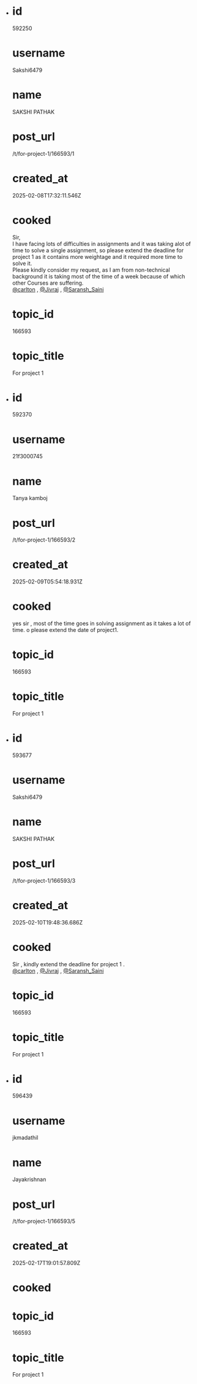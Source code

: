 - # id
  
  592250
  
  # username
  
  Sakshi6479
  
  # name
  
  SAKSHI PATHAK
  
  # post_url
  
  /t/for-project-1/166593/1
  
  # created_at
  
  2025-02-08T17:32:11.546Z
  
  # cooked
  
  <p>Sir,<br>
  I have facing lots of difficulties in assignments and it was taking alot of time to solve a single assignment, so please extend the deadline for project 1 as it contains more weightage and it required more time to solve it.<br>
  Please kindly consider my request, as I am from non-technical background it is taking most of the time of a week because of which other Courses are suffering.<br>
  <a class="mention" href="/u/carlton">@carlton</a> , <a class="mention" href="/u/jivraj">@Jivraj</a> , <a class="mention" href="/u/saransh_saini">@Saransh_Saini</a></p>
  
  # topic_id
  
  166593
  
  # topic_title
  
  For project 1
- # id
  
  592370
  
  # username
  
  21f3000745
  
  # name
  
  Tanya kamboj
  
  # post_url
  
  /t/for-project-1/166593/2
  
  # created_at
  
  2025-02-09T05:54:18.931Z
  
  # cooked
  
  <p>yes sir , most of the time goes in solving assignment as it takes a lot of time. o please extend the date of project1.</p>
  
  # topic_id
  
  166593
  
  # topic_title
  
  For project 1
- # id
  
  593677
  
  # username
  
  Sakshi6479
  
  # name
  
  SAKSHI PATHAK
  
  # post_url
  
  /t/for-project-1/166593/3
  
  # created_at
  
  2025-02-10T19:48:36.686Z
  
  # cooked
  
  <p>Sir , kindly extend the deadline for project 1 .<br>
  <a class="mention" href="/u/carlton">@carlton</a> , <a class="mention" href="/u/jivraj">@Jivraj</a> , <a class="mention" href="/u/saransh_saini">@Saransh_Saini</a></p>
  
  # topic_id
  
  166593
  
  # topic_title
  
  For project 1
- # id
  
  596439
  
  # username
  
  jkmadathil
  
  # name
  
  Jayakrishnan
  
  # post_url
  
  /t/for-project-1/166593/5
  
  # created_at
  
  2025-02-17T19:01:57.809Z
  
  # cooked
  
  
  
  # topic_id
  
  166593
  
  # topic_title
  
  For project 1
